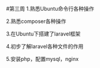 #第三周
1.熟悉Ubuntu命令行各种操作

2.熟悉composer各种操作

3.在Ubuntu下搭建了laravel框架

4.初步了解laravel各种文件的作用

5.安装php，配置mysql，nginx
